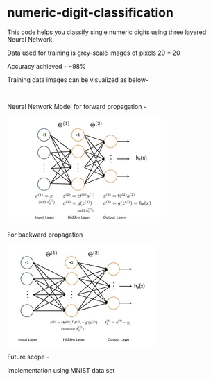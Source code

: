 # numeric-digit-classification
This code helps you classify single numeric digits using three layered Neural Network

Data used for training is grey-scale images of pixels 20 * 20

Accuracy achieved  - ~98%

Training data images can be visualized as below-

![]()

Neural Network Model for forward propagation -

![Feed Forward Propagation](https://github.com/vinayakvaid/digit-classification/blob/master/Forward%20Propagation.JPG)

For backward propagation

![Back Propagation](https://github.com/vinayakvaid/digit-classification/blob/master/Backward%20Propagation.JPG)

Future scope -

Implementation using MNIST data set
